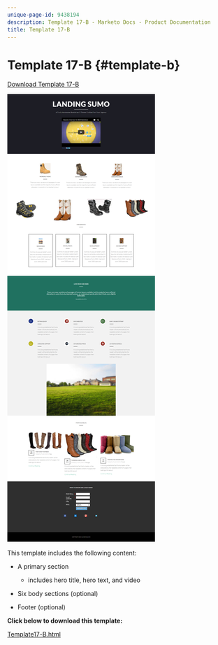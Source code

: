 ```yaml
---
unique-page-id: 9438194
description: Template 17-B - Marketo Docs - Product Documentation
title: Template 17-B
---
```


# Template 17-B {#template-b}

[Download Template 17-B](https://docs.marketo.com/download/attachments/9438194/template-17b.html?version=1&modificationdate=1439842984000&api=v2)

![](assets/image2015-8-17-16-3a50-3a15.png)

This template includes the following content:

* A primary section

    * includes hero title, hero text, and video

* Six body sections (optional)
* Footer (optional)

**Click below to download this template:**

[Template17-B.html](https://docs.marketo.com/download/attachments/9438194/template-17b.html?version=1&modificationdate=1439842984000&api=v2)
